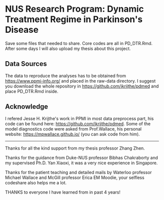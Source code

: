 # NUS Research Program: Dynamic Treatment Regime in Parkinson's Disease

Save some files that needed to share. Core codes are all in PD_DTR.Rmd. After some days I will also upload my thesis about this project.

## Data Sources

The data to reproduce the analyses has to be obtained from https://www.ppmi-info.org/ and placed in the raw-data directory. I suggest you download the whole repository in https://github.com/jkrijthe/pdmed and place PD_DTR.Rmd inside.

## Acknowledge

I refered Jesse H. Krijthe's work in PPMI in most data preprocess part, his code can be found here: https://github.com/jkrijthe/pdmed. Some of the model diagnostics code were asked from Prof.Wallace, his personal website: https://mpwallace.github.io/ (you can ask code from him).

---

Thanks for all the kind support from my thesis professor Zhang Zhen.

Thanks for the guidance from Duke-NUS professor Bibhas Chakraborty and my supervised Ph.D. Yan Xiaoxi, it was a very nice experience in Singapore.

Thanks for the patient teaching and detailed mails by Waterloo professor Michael Wallace and McGill professor Erica EM Moodie, your selfless codeshare also helps me a lot.

THANKS to everyone I have learned from in past 4 years!

